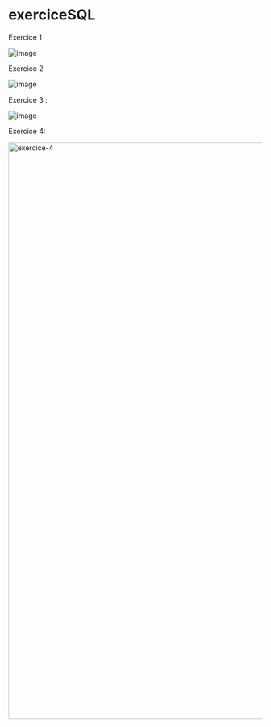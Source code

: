 # exerciceSQL
Exercice 1

![image](https://user-images.githubusercontent.com/77622596/201705384-e37f72fb-948c-4166-941a-fd2fe98e46ec.png)


Exercice 2

![image](https://user-images.githubusercontent.com/77622596/204233040-56c5c3fc-1ab1-48e4-a190-099d264ec341.png)


Exercice 3 : 

![image](https://user-images.githubusercontent.com/77622596/204262072-959552fe-3a48-4d28-bc5e-7056593c5417.png)


Exercice 4:

<img width="1142" alt="exercice-4" src="https://user-images.githubusercontent.com/77622596/223753237-5ed1e93a-a699-454e-8159-030aa5d1b24c.png">
